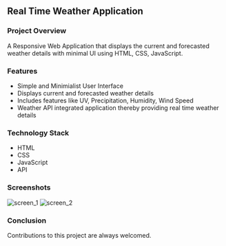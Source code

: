 <h2>Real Time Weather Application</h2>

<h3>Project Overview</h3>
<p>A Responsive Web Application that displays the current and forecasted weather details with minimal UI using HTML, CSS, JavaScript.</p>
<h3>Features</h3>
<ul>
  <li>Simple and Minimialist User Interface</li>
  <li>Displays current and forecasted weather details</li>
  <li>Includes features like UV, Precipitation, Humidity, Wind Speed</li>
  <li>Weather API integrated application thereby providing real time weather details</li>
</ul>
<h3>Technology Stack</h3>
<ul>
  <li>HTML</li>
  <li>CSS</li>
  <li>JavaScript</li>
  <li>API</li>
</ul>
<h3>Screenshots</h3>
<img src="screenshot(129).png" alt="screen_1">
<img src="screenshot(130).png" alt="screen_2">
<h3>Conclusion</h3>
<p>Contributions to this project are always welcomed.</p>
